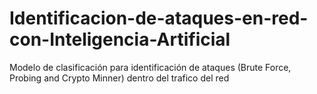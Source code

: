# Identificacion-de-ataques-en-red-con-Inteligencia-Artificial
Modelo de clasificación para identificación de ataques (Brute Force, Probing and Crypto Minner) dentro del trafico del red
